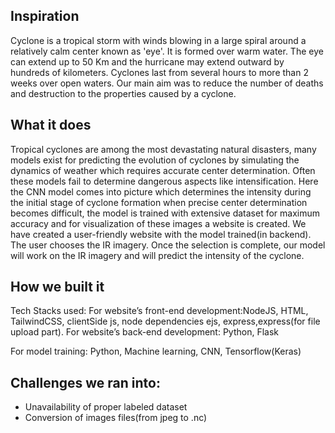 ## Inspiration
Cyclone is a tropical storm with winds blowing in a large spiral around a relatively calm center known as 'eye'. It is formed over warm water. The eye can extend up to 50 Km and the hurricane may extend outward by hundreds of kilometers. Cyclones last from several hours to more than 2 weeks over open waters.
Our main aim was to reduce the number of deaths and destruction to the properties caused by a cyclone. 


## What it does
Tropical cyclones are among the most devastating natural disasters, many models exist for predicting the evolution of cyclones by simulating the dynamics of weather which requires accurate center determination.
Often these models fail to determine dangerous aspects like intensification.
Here the CNN model comes into picture which determines the intensity during the initial stage of cyclone formation when precise center determination becomes difficult, the model is trained with extensive dataset for maximum accuracy and for visualization of these images a website is created.
We have created a user-friendly website with the model trained(in backend). The user chooses the  IR imagery. Once the selection is complete, our model will work on the IR imagery and will predict the intensity of the cyclone. 


## How we built it

Tech Stacks used:
For website’s front-end development:NodeJS, HTML, TailwindCSS, clientSide js, node dependencies 
ejs, express,express(for file upload part).
For website’s back-end development: Python, Flask

For model training:
Python, Machine learning, CNN, Tensorflow(Keras) 

## Challenges we ran into:
- Unavailability of proper labeled dataset
- Conversion of images files(from jpeg to .nc)